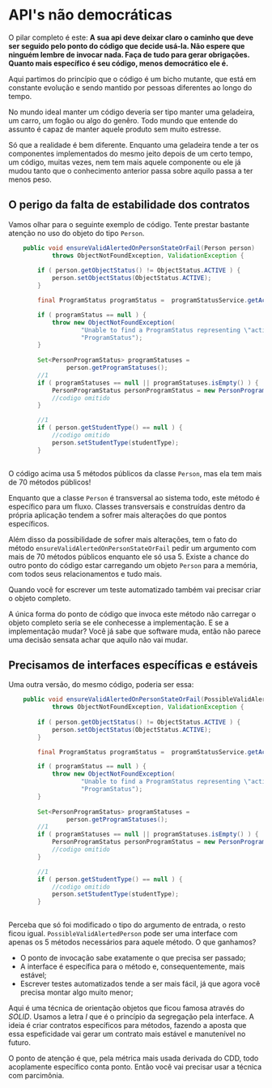 # API's não democráticas

O pilar completo é este: **A sua api deve deixar claro o caminho que deve ser seguido pelo ponto do código que decide usá-la. Não espere que ninguém lembre de invocar nada. Faça de tudo para gerar obrigações. Quanto mais específico é seu código, menos democrático ele é.**

Aqui partimos do princípio que o código é um bicho mutante, que está em constante evolução e sendo mantido por pessoas diferentes ao longo do tempo.

No mundo ideal manter um código deveria ser tipo manter uma geladeira, um carro, um fogão ou algo do genêro. Todo mundo que entende do assunto é capaz de manter aquele produto sem muito estresse.

Só que a realidade é bem diferente. Enquanto uma geladeira tende a ter os componentes implementados do mesmo jeito depois de um certo tempo, um código, muitas vezes, nem tem mais aquele componente ou ele já mudou tanto que o conhecimento anterior passa sobre aquilo passa a ter menos peso. 

## O perigo da falta de estabilidade dos contratos

Vamos olhar para o seguinte exemplo de código. Tente prestar bastante atenção no uso do objeto do tipo ```Person```. 

```java
	public void ensureValidAlertedOnPersonStateOrFail(Person person)
			throws ObjectNotFoundException, ValidationException {
		
		if ( person.getObjectStatus() != ObjectStatus.ACTIVE ) {
			person.setObjectStatus(ObjectStatus.ACTIVE);
		}

		final ProgramStatus programStatus =  programStatusService.getActiveStatus();

		if ( programStatus == null ) {
			throw new ObjectNotFoundException(
					"Unable to find a ProgramStatus representing \"activeness\".",
					"ProgramStatus");
		}
		
		Set<PersonProgramStatus> programStatuses =
				person.getProgramStatuses();
		//1
		if ( programStatuses == null || programStatuses.isEmpty() ) {
			PersonProgramStatus personProgramStatus = new PersonProgramStatus();
            //codigo omitido
		}

		//1
		if ( person.getStudentType() == null ) {
            //codigo omitido
			person.setStudentType(studentType);
		}
        
```

O código acima usa 5 métodos públicos da classe ```Person```, mas ela tem mais de 70 métodos públicos! 

Enquanto que a classe ```Person``` é transversal ao sistema todo, este método é específico para um fluxo. Classes transversais e construídas dentro da própria aplicação tendem a sofrer mais alterações do que pontos específicos. 

Além disso da possibilidade de sofrer mais alterações, tem o fato do método ```ensureValidAlertedOnPersonStateOrFail``` pedir um argumento com mais de 70 métodos públicos enquanto ele só usa 5. Existe a chance do outro ponto do código estar carregando um objeto ```Person``` para a memória, com todos seus relacionamentos e tudo mais. 

Quando você for escrever um teste automatizado também vai precisar criar o objeto completo. 

A única forma do ponto de código que invoca este método não carregar o objeto completo seria se ele conhecesse a implementação. E se a implementação mudar? Você já sabe que software muda, então não parece uma decisão sensata achar que aquilo não vai mudar.

## Precisamos de interfaces específicas e estáveis

Uma outra versão, do mesmo código, poderia ser essa:

```java
	public void ensureValidAlertedOnPersonStateOrFail(PossibleValidAlertedPerson person)
			throws ObjectNotFoundException, ValidationException {
		
		if ( person.getObjectStatus() != ObjectStatus.ACTIVE ) {
			person.setObjectStatus(ObjectStatus.ACTIVE);
		}

		final ProgramStatus programStatus =  programStatusService.getActiveStatus();

		if ( programStatus == null ) {
			throw new ObjectNotFoundException(
					"Unable to find a ProgramStatus representing \"activeness\".",
					"ProgramStatus");
		}
		
		Set<PersonProgramStatus> programStatuses =
				person.getProgramStatuses();
		//1
		if ( programStatuses == null || programStatuses.isEmpty() ) {
			PersonProgramStatus personProgramStatus = new PersonProgramStatus();
            //codigo omitido
		}

		//1
		if ( person.getStudentType() == null ) {
            //codigo omitido
			person.setStudentType(studentType);
		}
        
```

Perceba que só foi modificado o tipo do argumento de entrada, o resto ficou igual. ```PossibleValidAlertedPerson``` pode ser uma interface com apenas os 5 métodos necessários para aquele método. O que ganhamos?

* O ponto de invocação sabe exatamente o que precisa ser passado;
* A interface é específica para o método e, consequentemente, mais estável;
* Escrever testes automatizados tende a ser mais fácil, já que agora você precisa montar algo muito menor;

Aqui é uma técnica de orientação objetos que ficou famosa através do *SOLID*. Usamos a letra *I* que é o princípio da segregação pela interface. A ideia é criar contratos específicos para métodos, fazendo a aposta que essa espeficidade vai gerar um contrato mais estável e manutenível no futuro. 

O ponto de atenção é que, pela métrica mais usada derivada do CDD, todo acoplamente específico conta ponto. Então você vai precisar usar a técnica com parcimônia. 